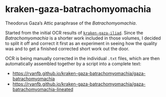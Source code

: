 # kraken-gaza-batrachomyomachia

Theodorus Gaza’s Attic paraphrase of the *Batrachomyomachia*.

Started from the initial OCR results of [`kraken-gaza-iliad`](https://github.com/ryanfb/kraken-gaza-iliad). Since the *Batrachomyomachia* is a shorter work included in those volumes, I decided to split it off and correct it first as an experiment in seeing how the quality was and to get a finished corrected short work out the door.

OCR is being manually corrected in the individual `.txt` files, which are then automatically assembled together by a script into a complete text:

* <https://ryanfb.github.io/kraken-gaza-batrachomyomachia/gaza-batrachomyomachia>
* <https://ryanfb.github.io/kraken-gaza-batrachomyomachia/gaza-batrachomyomachia-lineated>
